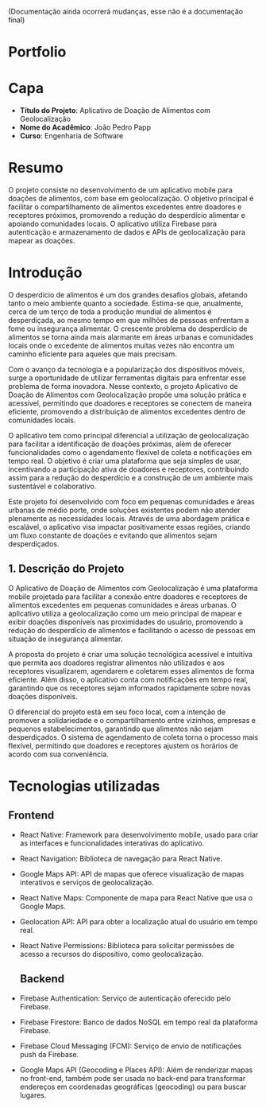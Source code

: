 (Documentação ainda ocorrerá mudanças, esse não é a documentação final)
# Portfolio

# Capa

- **Título do Projeto**: Aplicativo de Doação de Alimentos com Geolocalização
- **Nome do Acadêmico**: João Pedro Papp
- **Curso**: Engenharia de Software

# Resumo

O projeto consiste no desenvolvimento de um aplicativo mobile para doações de alimentos, com base em geolocalização. O objetivo principal é facilitar o compartilhamento de alimentos excedentes entre doadores e receptores próximos, promovendo a redução do desperdício alimentar e apoiando comunidades locais. O aplicativo utiliza Firebase para autenticação e armazenamento de dados e APIs de geolocalização para mapear as doações.

# Introdução

O desperdício de alimentos é um dos grandes desafios globais, afetando tanto o meio ambiente quanto a sociedade. Estima-se que, anualmente, cerca de um terço de toda a produção mundial de alimentos é desperdiçada, ao mesmo tempo em que milhões de pessoas enfrentam a fome ou insegurança alimentar. O crescente problema do desperdício de alimentos se torna ainda mais alarmante em áreas urbanas e comunidades locais onde o excedente de alimentos muitas vezes não encontra um caminho eficiente para aqueles que mais precisam.

Com o avanço da tecnologia e a popularização dos dispositivos móveis, surge a oportunidade de utilizar ferramentas digitais para enfrentar esse problema de forma inovadora. Nesse contexto, o projeto Aplicativo de Doação de Alimentos com Geolocalização propõe uma solução prática e acessível, permitindo que doadores e receptores se conectem de maneira eficiente, promovendo a distribuição de alimentos excedentes dentro de comunidades locais.

O aplicativo tem como principal diferencial a utilização de geolocalização para facilitar a identificação de doações próximas, além de oferecer funcionalidades como o agendamento flexível de coleta e notificações em tempo real. O objetivo é criar uma plataforma que seja simples de usar, incentivando a participação ativa de doadores e receptores, contribuindo assim para a redução do desperdício e a construção de um ambiente mais sustentável e colaborativo.

Este projeto foi desenvolvido com foco em pequenas comunidades e áreas urbanas de médio porte, onde soluções existentes podem não atender plenamente as necessidades locais. Através de uma abordagem prática e escalável, o aplicativo visa impactar positivamente essas regiões, criando um fluxo constante de doações e evitando que alimentos sejam desperdiçados.

## 1. Descrição do Projeto

O Aplicativo de Doação de Alimentos com Geolocalização é uma plataforma mobile projetada para facilitar a conexão entre doadores e receptores de alimentos excedentes em pequenas comunidades e áreas urbanas. O aplicativo utiliza a geolocalização como um meio principal de mapear e exibir doações disponíveis nas proximidades do usuário, promovendo a redução do desperdício de alimentos e facilitando o acesso de pessoas em situação de insegurança alimentar.

A proposta do projeto é criar uma solução tecnológica acessível e intuitiva que permita aos doadores registrar alimentos não utilizados e aos receptores visualizarem, agendarem e coletarem esses alimentos de forma eficiente. Além disso, o aplicativo conta com notificações em tempo real, garantindo que os receptores sejam informados rapidamente sobre novas doações disponíveis.

O diferencial do projeto está em seu foco local, com a intenção de promover a solidariedade e o compartilhamento entre vizinhos, empresas e pequenos estabelecimentos, garantindo que alimentos não sejam desperdiçados. O sistema de agendamento de coleta torna o processo mais flexível, permitindo que doadores e receptores ajustem os horários de acordo com sua conveniência.

# Tecnologias utilizadas
## Frontend
* React Native: Framework para desenvolvimento mobile, usado para criar as interfaces e funcionalidades interativas do aplicativo.
* React Navigation: Biblioteca de navegação para React Native.
* Google Maps API: API de mapas que oferece visualização de mapas interativos e serviços de geolocalização.
* React Native Maps: Componente de mapa para React Native que usa o Google Maps.
* Geolocation API: API para obter a localização atual do usuário em tempo real.
* React Native Permissions: Biblioteca para solicitar permissões de acesso a recursos do dispositivo, como geolocalização.

  ## Backend
* Firebase Authentication: Serviço de autenticação oferecido pelo Firebase.
* Firebase Firestore: Banco de dados NoSQL em tempo real da plataforma Firebase.
* Firebase Cloud Messaging (FCM): Serviço de envio de notificações push da Firebase.
* Google Maps API (Geocoding e Places API): Além de renderizar mapas no front-end, também pode ser usada no back-end para transformar endereços em coordenadas geográficas (geocoding) ou para buscar lugares.
